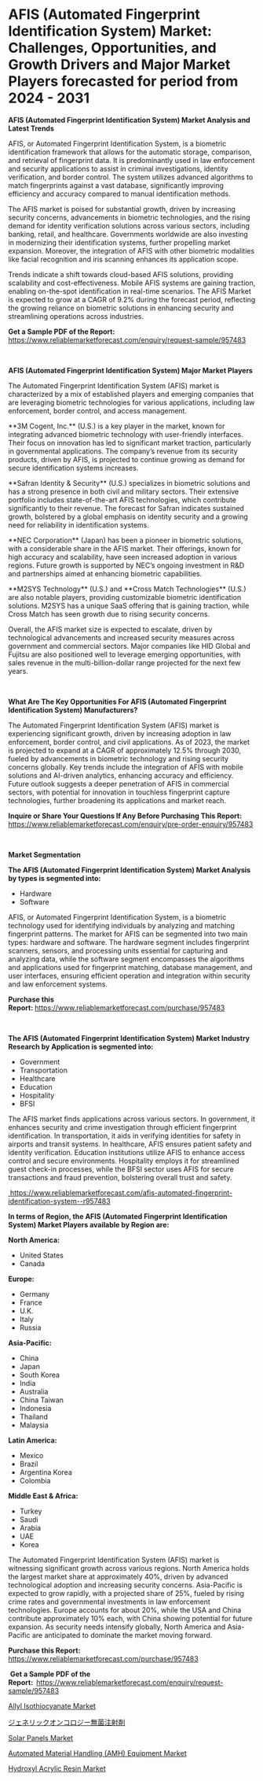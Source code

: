 <p><h1>AFIS (Automated Fingerprint Identification System) Market: Challenges, Opportunities, and Growth Drivers and Major Market Players forecasted for period from 2024 - 2031</h1></p><p><strong>AFIS (Automated Fingerprint Identification System) Market Analysis and Latest Trends</strong></p>
<p><p>AFIS, or Automated Fingerprint Identification System, is a biometric identification framework that allows for the automatic storage, comparison, and retrieval of fingerprint data. It is predominantly used in law enforcement and security applications to assist in criminal investigations, identity verification, and border control. The system utilizes advanced algorithms to match fingerprints against a vast database, significantly improving efficiency and accuracy compared to manual identification methods.</p><p>The AFIS market is poised for substantial growth, driven by increasing security concerns, advancements in biometric technologies, and the rising demand for identity verification solutions across various sectors, including banking, retail, and healthcare. Governments worldwide are also investing in modernizing their identification systems, further propelling market expansion. Moreover, the integration of AFIS with other biometric modalities like facial recognition and iris scanning enhances its application scope.</p><p>Trends indicate a shift towards cloud-based AFIS solutions, providing scalability and cost-effectiveness. Mobile AFIS systems are gaining traction, enabling on-the-spot identification in real-time scenarios. The AFIS Market is expected to grow at a CAGR of 9.2% during the forecast period, reflecting the growing reliance on biometric solutions in enhancing security and streamlining operations across industries.</p></p>
<p><strong>Get a Sample PDF of the Report:&nbsp;</strong> <a href="https://www.reliablemarketforecast.com/enquiry/request-sample/957483">https://www.reliablemarketforecast.com/enquiry/request-sample/957483</a></p>
<p>&nbsp;</p>
<p><strong>AFIS (Automated Fingerprint Identification System) Major Market Players</strong></p>
<p><p>The Automated Fingerprint Identification System (AFIS) market is characterized by a mix of established players and emerging companies that are leveraging biometric technologies for various applications, including law enforcement, border control, and access management.</p><p>**3M Cogent, Inc.** (U.S.) is a key player in the market, known for integrating advanced biometric technology with user-friendly interfaces. Their focus on innovation has led to significant market traction, particularly in governmental applications. The company’s revenue from its security products, driven by AFIS, is projected to continue growing as demand for secure identification systems increases.</p><p>**Safran Identity & Security** (U.S.) specializes in biometric solutions and has a strong presence in both civil and military sectors. Their extensive portfolio includes state-of-the-art AFIS technologies, which contribute significantly to their revenue. The forecast for Safran indicates sustained growth, bolstered by a global emphasis on identity security and a growing need for reliability in identification systems.</p><p>**NEC Corporation** (Japan) has been a pioneer in biometric solutions, with a considerable share in the AFIS market. Their offerings, known for high accuracy and scalability, have seen increased adoption in various regions. Future growth is supported by NEC’s ongoing investment in R&D and partnerships aimed at enhancing biometric capabilities.</p><p>**M2SYS Technology** (U.S.) and **Cross Match Technologies** (U.S.) are also notable players, providing customizable biometric identification solutions. M2SYS has a unique SaaS offering that is gaining traction, while Cross Match has seen growth due to rising security concerns.</p><p>Overall, the AFIS market size is expected to escalate, driven by technological advancements and increased security measures across government and commercial sectors. Major companies like HID Global and Fujitsu are also positioned well to leverage emerging opportunities, with sales revenue in the multi-billion-dollar range projected for the next few years.</p></p>
<p>&nbsp;</p>
<p><strong>What Are The Key Opportunities For AFIS (Automated Fingerprint Identification System) Manufacturers?</strong></p>
<p><p>The Automated Fingerprint Identification System (AFIS) market is experiencing significant growth, driven by increasing adoption in law enforcement, border control, and civil applications. As of 2023, the market is projected to expand at a CAGR of approximately 12.5% through 2030, fueled by advancements in biometric technology and rising security concerns globally. Key trends include the integration of AFIS with mobile solutions and AI-driven analytics, enhancing accuracy and efficiency. Future outlook suggests a deeper penetration of AFIS in commercial sectors, with potential for innovation in touchless fingerprint capture technologies, further broadening its applications and market reach.</p></p>
<p><strong>Inquire or Share Your Questions If Any Before Purchasing This Report:</strong> <a href="https://www.reliablemarketforecast.com/enquiry/pre-order-enquiry/957483">https://www.reliablemarketforecast.com/enquiry/pre-order-enquiry/957483</a></p>
<p>&nbsp;</p>
<p><strong>Market Segmentation</strong></p>
<p><strong>The AFIS (Automated Fingerprint Identification System) Market Analysis by types is segmented into:</strong></p>
<p><ul><li>Hardware</li><li>Software</li></ul></p>
<p><p>AFIS, or Automated Fingerprint Identification System, is a biometric technology used for identifying individuals by analyzing and matching fingerprint patterns. The market for AFIS can be segmented into two main types: hardware and software. The hardware segment includes fingerprint scanners, sensors, and processing units essential for capturing and analyzing data, while the software segment encompasses the algorithms and applications used for fingerprint matching, database management, and user interfaces, ensuring efficient operation and integration within security and law enforcement systems.</p></p>
<p><strong>Purchase this Report:&nbsp;</strong><a href="https://www.reliablemarketforecast.com/purchase/957483">https://www.reliablemarketforecast.com/purchase/957483</a></p>
<p>&nbsp;</p>
<p><strong>The AFIS (Automated Fingerprint Identification System) Market Industry Research by Application is segmented into:</strong></p>
<p><ul><li>Government</li><li>Transportation</li><li>Healthcare</li><li>Education</li><li>Hospitality</li><li>BFSI</li></ul></p>
<p><p>The AFIS market finds applications across various sectors. In government, it enhances security and crime investigation through efficient fingerprint identification. In transportation, it aids in verifying identities for safety in airports and transit systems. In healthcare, AFIS ensures patient safety and identity verification. Education institutions utilize AFIS to enhance access control and secure environments. Hospitality employs it for streamlined guest check-in processes, while the BFSI sector uses AFIS for secure transactions and fraud prevention, bolstering overall trust and safety.</p></p>
<p><a href="https://www.reliablemarketforecast.com/afis-automated-fingerprint-identification-system--r957483">&nbsp;https://www.reliablemarketforecast.com/afis-automated-fingerprint-identification-system--r957483</a></p>
<p><strong>In terms of Region, the AFIS (Automated Fingerprint Identification System) Market Players available by Region are:</strong></p>
<p>
    <p> <strong> North America: </strong>
        <ul>
            <li>United States</li>
            <li>Canada</li>
        </ul>
        </p> 
    <p> <strong> Europe: </strong>
        <ul>
            <li>Germany</li>
            <li>France</li>
            <li>U.K.</li>
            <li>Italy</li>
            <li>Russia</li>
        </ul>
        </p> 
    <p> <strong> Asia-Pacific: </strong>
        <ul>
            <li>China</li>
            <li>Japan</li>
            <li>South Korea</li>
            <li>India</li>
            <li>Australia</li>
            <li>China Taiwan</li>
            <li>Indonesia</li>
            <li>Thailand</li>
            <li>Malaysia</li>
        </ul>
        </p> 
    <p> <strong> Latin America: </strong>
        <ul>
            <li>Mexico</li>
            <li>Brazil</li>
            <li>Argentina Korea</li>
            <li>Colombia</li>
        </ul>
        </p> 
    <p> <strong> Middle East & Africa: </strong>
        <ul>
            <li>Turkey</li>
            <li>Saudi</li>
            <li>Arabia</li>
            <li>UAE</li>
            <li>Korea</li>
        </ul>
    </p>
    </p>
<p><p>The Automated Fingerprint Identification System (AFIS) market is witnessing significant growth across various regions. North America holds the largest market share at approximately 40%, driven by advanced technological adoption and increasing security concerns. Asia-Pacific is expected to grow rapidly, with a projected share of 25%, fueled by rising crime rates and governmental investments in law enforcement technologies. Europe accounts for about 20%, while the USA and China contribute approximately 10% each, with China showing potential for future expansion. As security needs intensify globally, North America and Asia-Pacific are anticipated to dominate the market moving forward.</p></p>
<p><strong>Purchase this Report: </strong><a href="https://www.reliablemarketforecast.com/purchase/957483">https://www.reliablemarketforecast.com/purchase/957483</a></p>
<p>&nbsp;<strong>Get a Sample PDF of the Report:&nbsp;&nbsp;</strong><a href="https://www.reliablemarketforecast.com/enquiry/request-sample/957483">https://www.reliablemarketforecast.com/enquiry/request-sample/957483</a></p>
<p><strong></strong></p>
<p><p><a href="https://medium.com/@kaceyrath_40350/the-global-market-overview-of-the-allyl-isothiocyanate-market-provides-a-unique-perspective-on-bb6f6a481132">Allyl Isothiocyanate Market</a></p><p><a href="https://medium.com/@burtruozzos0f/generic-oncology-sterile-injectable-8d7557c5aba9">ジェネリックオンコロジー無菌注射剤</a></p><p><a href="https://github.com/pizolina/Market-Research-Report-List-6/blob/main/solar-panels-market.md">Solar Panels Market</a></p><p><a href="https://www.linkedin.com/pulse/automated-material-handling-amh-equipment-market-overview-kv6df?trackingId=CYpE3NYdR5yO0Dqy%2BhuhoQ%3D%3D">Automated Material Handling (AMH) Equipment Market</a></p><p><a href="https://issuu.com/reportprime-2/docs/hydroxyl-acrylic-resin-market-size-_5b4610e8360d7a">Hydroxyl Acrylic Resin Market</a></p></p>